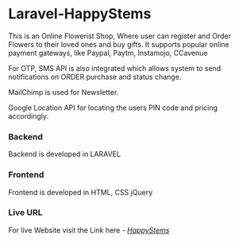 # Laravel-HappyStems

This is an Online Flowerist Shop, Where user can register and Order Flowers to their loved ones and buy gifts. It supports popular online payment gateways, like Paypal, Paytm, Instamojo, CCavenue

For OTP, SMS API is also integrated which allows system to send notifications on ORDER purchase and status change.

MailChimp is used for Newsletter.

Google Location API for locating the users PIN code and pricing accordingly.

### Backend
Backend is developed in LARAVEL

### Frontend
Frontend is developed in HTML, CSS jQuery

### Live URL
For live Website visit the Link here - *<a href="https://www.happystems.com/">HappyStems</a>*
